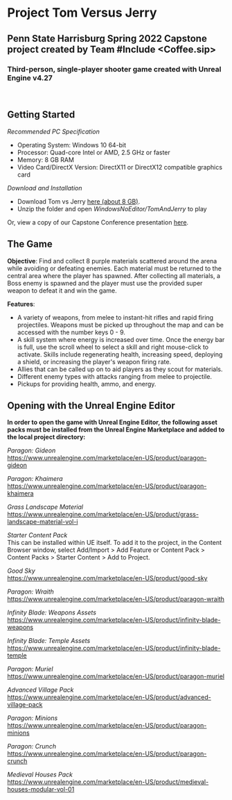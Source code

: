 # Project Tom Versus Jerry

## Penn State Harrisburg Spring 2022 Capstone project created by Team \#Include <Coffee.sip>

### Third-person, single-player shooter game created with Unreal Engine v4.27
</br>

## Getting Started

*Recommended PC Specification*
- Operating System: Windows 10 64-bit
- Processor: Quad-core Intel or AMD, 2.5 GHz or faster
- Memory: 8 GB RAM
- Video Card/DirectX Version: DirectX11 or DirectX12 compatible graphics card

*Download and Installation*
- Download Tom vs Jerry [here (about 8 GB)](https://drive.google.com/file/d/1zcOSKP17k7PejoM3ePpwwDIz1pXZiGB1/view?usp=sharing).
- Unzip the folder and open *WindowsNoEditor/TomAndJerry* to play

Or, view a copy of our Capstone Conference presentation [here](https://drive.google.com/file/d/13bNekbD_v6aU2cxg2VK-GUT0YmsbWQUl/view?usp=sharing).

## The Game
**Objective**: Find and collect 8 purple materials scattered around the arena while avoiding or defeating enemies. Each material must be returned to the central area where the player has spawned. After collecting all materials, a Boss enemy is spawned and the player must use the provided super weapon to defeat it and win the game.

**Features**:
- A variety of weapons, from melee to instant-hit rifles and rapid firing projectiles. Weapons must be picked up throughout the map and can be accessed with the number keys 0 - 9.
- A skill system where energy is increased over time. Once the energy bar is full, use the scroll wheel to select a skill and right mouse-click to activate. Skills include regenerating health, increasing speed, deploying a shield, or increasing the player's weapon firing rate.
- Allies that can be called up on to aid players as they scout for materials.
- Different enemy types with attacks ranging from melee to projectile.
- Pickups for providing health, ammo, and energy.


## Opening with the Unreal Engine Editor
**In order to open the game with Unreal Engine Editor, the following asset packs must be installed from the Unreal Engine Marketplace and added to the local project directory:**

*Paragon: Gideon*  
https://www.unrealengine.com/marketplace/en-US/product/paragon-gideon

*Paragon: Khaimera*  
https://www.unrealengine.com/marketplace/en-US/product/paragon-khaimera

*Grass Landscape Material*  
https://www.unrealengine.com/marketplace/en-US/product/grass-landscape-material-vol-i

*Starter Content Pack*  
This can be installed within UE itself. To add it to the project, in the Content Browser window, select Add/Import > Add Feature or Content Pack > Content Packs > Starter Content > Add to Project.

*Good Sky*  
https://www.unrealengine.com/marketplace/en-US/product/good-sky

*Paragon: Wraith*  
https://www.unrealengine.com/marketplace/en-US/product/paragon-wraith

*Infinity Blade: Weapons Assets*  
https://www.unrealengine.com/marketplace/en-US/product/infinity-blade-weapons

*Infinity Blade: Temple Assets*  
https://www.unrealengine.com/marketplace/en-US/product/infinity-blade-temple

*Paragon: Muriel*  
https://www.unrealengine.com/marketplace/en-US/product/paragon-muriel

*Advanced Village Pack*  
https://www.unrealengine.com/marketplace/en-US/product/advanced-village-pack

*Paragon: Minions*  
https://www.unrealengine.com/marketplace/en-US/product/paragon-minions

*Paragon: Crunch*  
https://www.unrealengine.com/marketplace/en-US/product/paragon-crunch

*Medieval Houses Pack*  
https://www.unrealengine.com/marketplace/en-US/product/medieval-houses-modular-vol-01
